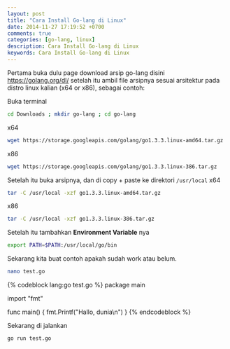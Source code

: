 ```yaml
---
layout: post
title: "Cara Install Go-lang di Linux"
date: 2014-11-27 17:19:52 +0700
comments: true
categories: [go-lang, linux]
description: Cara Install Go-lang di Linux
keywords: Cara Install Go-lang di Linux
---
```

Pertama buka dulu page download arsip go-lang disini https://golang.org/dl/ setelah itu ambil file arsipnya sesuai arsitektur pada distro linux kalian (x64 or x86), sebagai contoh:

Buka terminal
``` sh
cd Downloads ; mkdir go-lang ; cd go-lang
```
<!--more-->
x64
``` sh
wget https://storage.googleapis.com/golang/go1.3.3.linux-amd64.tar.gz
```
x86
``` sh
wget https://storage.googleapis.com/golang/go1.3.3.linux-386.tar.gz
```
Setelah itu buka arsipnya, dan di copy + paste ke direktori `/usr/local`
x64
``` sh
tar -C /usr/local -xzf go1.3.3.linux-amd64.tar.gz
```
x86
``` sh
tar -C /usr/local -xzf go1.3.3.linux-386.tar.gz
```

Setelah itu tambahkan __Environment Variable__ nya

``` sh
export PATH=$PATH:/usr/local/go/bin
```

Sekarang kita buat contoh apakah sudah work atau belum.

``` sh
nano test.go
```

{% codeblock lang:go test.go %}
package main

import "fmt"

func main() {
    fmt.Printf("Hallo, dunia\n")
}
{% endcodeblock %}

Sekarang di jalankan

``` sh
go run test.go
```